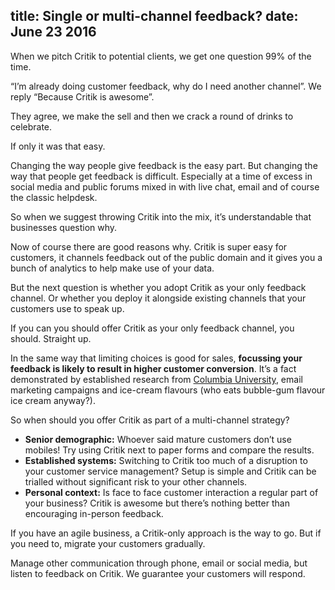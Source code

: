 title: Single or multi-channel feedback?
date: June 23 2016
---
When we pitch Critik to potential clients, we get one question 99% of the time.

“I’m already doing customer feedback, why do I need another channel”.  We reply “Because Critik is awesome”.

They agree, we make the sell and then we crack a round of drinks to celebrate.

If only it was that easy.

Changing the way people give feedback is the easy part. But changing the way that people get feedback is difficult. Especially at a time of excess in social media and public forums mixed in with live chat, email and of course the classic helpdesk.

So when we suggest throwing Critik into the mix, it’s understandable that businesses question why.

Now of course there are good reasons why. Critik is super easy for customers, it channels feedback out of the public domain and it gives you a bunch of analytics to help make use of your data.

But the next question is whether you adopt Critik as your only feedback channel. Or whether you deploy it alongside existing channels that your customers use to speak up.

If you can you should offer Critik as your only feedback channel, you should. Straight up.

In the same way that limiting choices is good for sales, **focussing your feedback is likely to result in higher customer conversion**. It’s a fact demonstrated by established research from <a href="https://faculty.washington.edu/jdb/345/345%20Articles/Iyengar%20%26%20Lepper%20(2000).pdf">Columbia University</a>, email marketing campaigns and ice-cream flavours (who eats bubble-gum flavour ice cream anyway?).

So when should you offer Critik as part of a multi-channel strategy?

- **Senior demographic:** Whoever said mature customers don’t use mobiles! Try using Critik next to paper forms and compare the results.
- **Established systems:** Switching to Critik too much of a disruption to your customer service management? Setup is simple and Critik can be trialled without significant risk to your other channels.
- **Personal context:** Is face to face customer interaction a regular part of your business? Critik is awesome but there’s nothing better than encouraging in-person feedback.

If you have an agile business, a Critik-only approach is the way to go. But if you need to, migrate your customers gradually.

Manage other communication through phone, email or social media, but listen to feedback on Critik. We guarantee your customers will respond.
